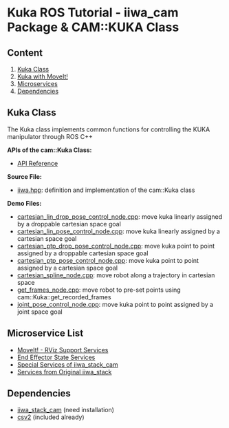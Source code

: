 # Kuka ROS Tutorial - iiwa_cam Package & CAM::KUKA Class

## Content  

1. [Kuka Class](#kuka-class)
2. [Kuka with MoveIt!](./wiki/KukaMoveIt.md)
3. [Microservices](./wiki/KukaMicroservices.md)
4. [Dependencies](#dependencies)

## Kuka Class

The Kuka class implements common functions for controlling the KUKA manipulator through ROS C++

**APIs of the cam::Kuka Class:**

- [API Reference](./wiki/KukaClassReference.md)

**Source File:**

- [iiwa.hpp](./include/iiwa_cam/iiwa.hpp): definition and implementation of the cam::Kuka class

**Demo Files:**

- [cartesian_lin_drop_pose_control_node.cpp](./src/demo/cartesian_lin_drop_pose_control_node.cpp):  move kuka linearly assigned by a droppable cartesian space goal  
- [cartesian_lin_pose_control_node.cpp](./src/demo/cartesian_lin_pose_control_node.cpp):  move kuka linearly assigned by a cartesian space goal  
- [cartesian_ptp_drop_pose_control_node.cpp](./src/demo/cartesian_ptp_drop_pose_control_node.cpp):  move kuka point to point assigned by a droppable cartesian space goal  
- [cartesian_ptp_pose_control_node.cpp](./src/demo/cartesian_ptp_pose_control_node.cpp):  move kuka point to point assigned by a cartesian space goal  
- [cartesian_spline_node.cpp](./src/demo/cartesian_spline_node.cpp):  move robot along a trajectory in cartesian space  
- [get_frames_node.cpp](./src/demo/get_frames_node.cpp): move robot to pre-set points using cam::Kuka::get_recorded_frames
- [joint_pose_control_node.cpp](./src/demo/joint_pose_control_node.cpp):  move kuka point to point assigned by a joint space goal

## Microservice List

- [MoveIt! - RViz Support Services](./wiki/KukaMicroservices.md#moveit---rviz-support-services)
- [End Effector State Services](./wiki/KukaMicroservices.md#end-effector-state-services)
- [Special Services of iiwa_stack_cam](./wiki/KukaMicroservices.md#special-services-of-iiwastackcam)
- [Services from Original iiwa_stack](./wiki/KukaMicroservices.md#services-from-original-iiwastack)

## Dependencies

- [iiwa_stack_cam](https://github.com/RROS-Lab/iiwa_stack_cam) (need installation)
- [csv2](https://github.com/p-ranav/csv2) (included already)
